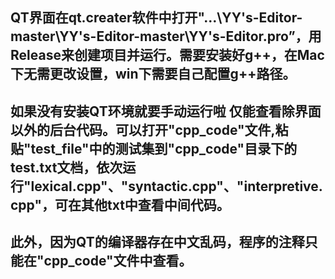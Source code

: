 ## QT界面在qt.creater软件中打开"…\YY's-Editor-master\YY's-Editor-master\YY's-Editor.pro”，用Release来创建项目并运行。需要安装好g++，在Mac下无需更改设置，win下需要自己配置g++路径。

## 如果没有安装QT环境就要手动运行啦 仅能查看除界面以外的后台代码。可以打开"cpp_code"文件,粘贴"test_file"中的测试集到"cpp_code"目录下的test.txt文档，依次运行"lexical.cpp"、"syntactic.cpp"、"interpretive.cpp"，可在其他txt中查看中间代码。

## 此外，因为QT的编译器存在中文乱码，程序的注释只能在"cpp_code"文件中查看。

